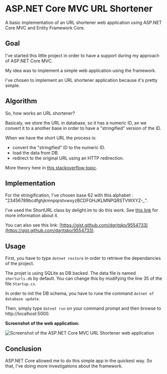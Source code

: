 # ASP.NET Core MVC URL Shortener
A basic implementation of an URL shortener web application using ASP.NET Core MVC and Entity Framework Core.

## Goal

I've started this little project in order to have a support during my approach of ASP.NET Core MVC.

My idea was to implement a simple web application using the framework.

I've chosen to implement an URL shortener application because it's pretty simple.

## Algorithm

So, how works an URL shortener?

Basicaly, we store the URL in database, so it has a numeric ID, an we convert it to a another base in order to have a "stringified" version of the ID.

When we have the short URL the process is:
- convert the "stringified" ID to the numeric ID.
- load the data from DB.
- redirect to the original URL using an HTTP redirection.

More theory here in [this stackoverflow topic](https://stackoverflow.com/questions/742013/how-to-code-a-url-shortener).

## Implementation

For the stringification, I've chosen base 62 with this alphabet : "23456789bcdfghjkmnpqrstvwxyzBCDFGHJKLMNPQRSTVWXYZ-_".

I've used the ShortURL class by delight.im to do this work. See [this link](https://github.com/delight-im/ShortURL) for more information about it.

You can also see this link: [https://gist.github.com/dgritsko/9554733](https://gist.github.com/dgritsko/9554733).

## Usage

First, you have to type `dotnet restore` in order to retrieve the dependancies of the project.

The projet is using SQLite as DB backed. The data file is named `shorturls.db` by default.
You can change this by modifying the line 35 of the file `Startup.cs`.

In order to init the DB schema, you have to rune the command `dotnet ef database update`.

Then, simply type `dotnet run` on your command prompt and then browse to http://localhost:5000.

**Screenshot of the web application:**

![Screenshot of the ASP.NET Core MVC URL Shortener web application](https://github.com/fxmauricard/aspnetcore-url-shortener/blob/master/UrlShortener-screenshot.png)

## Conclusion

ASP.NET Core allowed me to do this simple app in the quickest way. So that, I've doing more investigations about the framework.
